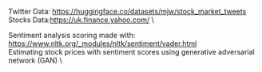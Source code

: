 Twitter Data: https://huggingface.co/datasets/mjw/stock_market_tweets \
Stocks Data:https://uk.finance.yahoo.com/ \

Sentiment analysis scoring made with: https://www.nltk.org/_modules/nltk/sentiment/vader.html \
Estimating stock prices with sentiment scores using generative adversarial network (GAN) \
